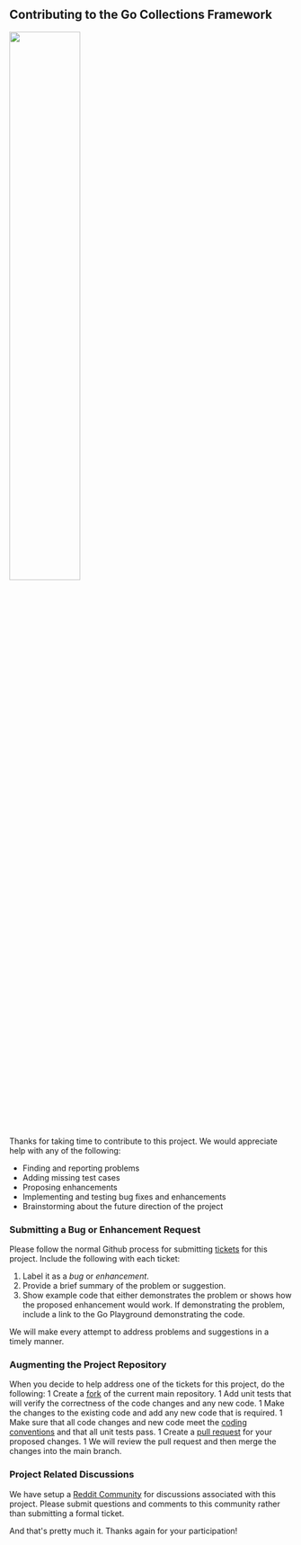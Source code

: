 ## Contributing to the Go Collections Framework
<img src="https://craterdog.com/images/CraterDog.png" width="50%">

Thanks for taking time to contribute to this project. We would appreciate help
with any of the following:
 * Finding and reporting problems
 * Adding missing test cases
 * Proposing enhancements
 * Implementing and testing bug fixes and enhancements
 * Brainstorming about the future direction of the project

### Submitting a Bug or Enhancement Request
Please follow the normal Github process for submitting
[tickets](https://github.com/craterdog/go-collection-framework/issues)
for this project. Include the following with each ticket:
 1. Label it as a _bug_ or _enhancement_.
 1. Provide a brief summary of the problem or suggestion.
 1. Show example code that either demonstrates the problem or shows how the
 proposed enhancement would work. If demonstrating the problem, include
 a link to the Go Playground demonstrating the code.

We will make every attempt to address problems and suggestions in a timely
manner.

### Augmenting the Project Repository
When you decide to help address one of the tickets for this project, do the
following:
 1 Create a [fork](https://docs.github.com/en/pull-requests/collaborating-with-pull-requests/working-with-forks/about-forks) of the current main repository.
 1 Add unit tests that will verify the correctness of the code changes and any
 new code.
 1 Make the changes to the existing code and add any new code that is required.
 1 Make sure that all code changes and new code meet the
 [coding conventions](https://github.com/craterdog/go-collection-framework/wiki/coding-conventions)
   and that all unit tests pass.
 1 Create a [pull request](https://docs.github.com/en/pull-requests/collaborating-with-pull-requests/proposing-changes-to-your-work-with-pull-requests/creating-a-pull-request) for your proposed
 changes.
 1 We will review the pull request and then merge the changes into the main branch.

### Project Related Discussions
We have setup a [Reddit Community](https://www.reddit.com/r/GoCollections/) for
discussions associated with this project. Please submit questions and comments
to this community rather than submitting a formal ticket.

And that's pretty much it. Thanks again for your participation!
